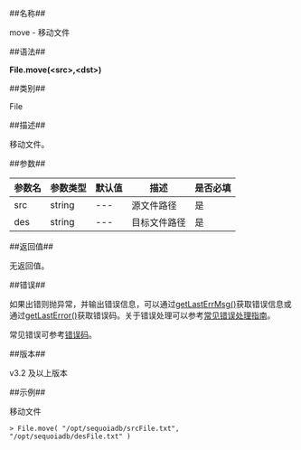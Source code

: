 ##名称##

move - 移动文件

##语法##

**File.move(\<src\>,\<dst\>)**

##类别##

File

##描述##

移动文件。

##参数##

| 参数名  | 参数类型 | 默认值 | 描述             | 是否必填 |
| ------- | -------- | ------ | ---------------- | -------- |
| src     | string   | ---    | 源文件路径       | 是       |
| des     | string   | ---    | 目标文件路径     | 是       |

##返回值##

无返回值。

##错误##

如果出错则抛异常，并输出错误信息，可以通过[getLastErrMsg()](manual/Manual/Sequoiadb_Command/Global/getLastErrMsg.md)获取错误信息或通过[getLastError()](manual/Manual/Sequoiadb_Command/Global/getLastError.md)获取错误码。关于错误处理可以参考[常见错误处理指南](manual/FAQ/faq_sdb.md)。

常见错误可参考[错误码](manual/Manual/Sequoiadb_error_code.md)。

##版本##

v3.2 及以上版本

##示例##

移动文件

```lang-javascript
> File.move( "/opt/sequoiadb/srcFile.txt", "/opt/sequoiadb/desFile.txt" )
```